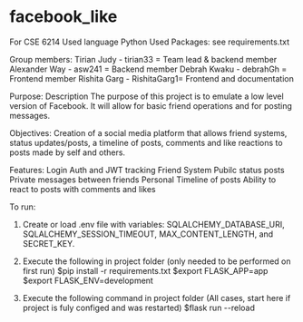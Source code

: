# facebook_like
For CSE 6214
Used language Python
Used Packages: see requirements.txt

Group members:
Tirian Judy - tirian33 = Team lead & backend member
Alexander Way - asw241 = Backend member
Debrah Kwaku - debrahGh = Frontend member
Rishita Garg - RishitaGarg1= Frontend and documentation

Purpose:
Description
The purpose of this project is to emulate a low level version of Facebook. It will allow for basic friend operations and for posting messages.

Objectives:
Creation of a social media platform that allows friend systems, status updates/posts, a timeline of posts, comments and like reactions to posts made by self and others.

Features:
Login Auth and JWT tracking
Friend System
Pubilc status posts
Private messages between friends
Personal Timeline of posts
Ability to react to posts with comments and likes


To run:
1. Create or load .env file with variables: SQLALCHEMY_DATABASE_URI, SQLALCHEMY_SESSION_TIMEOUT, MAX_CONTENT_LENGTH, and SECRET_KEY.
2. Execute the following in project folder (only needed to be performed on first run) 
$pip install -r requirements.txt
$export FLASK_APP=app
$export FLASK_ENV=development

3. Execute the following command in project folder (All cases, start here if project is fuly configed and was restarted)
$flask run --reload
